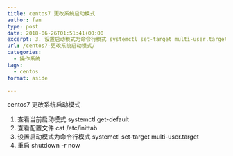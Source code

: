 ```yaml
---
title: centos7 更改系统启动模式
author: fan
type: post
date: 2018-06-26T01:51:41+00:00
excerpt: 3. 设置启动模式为命令行模式 systemctl set-target multi-user.target
url: /centos7-更改系统启动模式/
categories:
  - 操作系统
tags:
  - centos
format: aside

---
```

centos7 更改系统启动模式

  1. 查看当前启动模式 systemctl get-default
  2. 查看配置文件 cat /etc/inittab
  3. 设置启动模式为命令行模式 systemctl set-target multi-user.target
  4. 重启 shutdown -r now